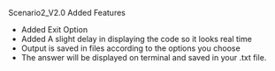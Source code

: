 Scenario2_V2.0 Added Features

* Added Exit Option
* Added A slight delay in displaying the code so it looks real time
* Output is saved in files according to the options you choose
* The answer will be displayed on terminal and saved in your .txt file.
